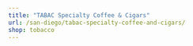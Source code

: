 ```yaml
---
title: "TABAC Specialty Coffee & Cigars"
url: /san-diego/tabac-specialty-coffee-and-cigars/
shop: tobacco
---
```

